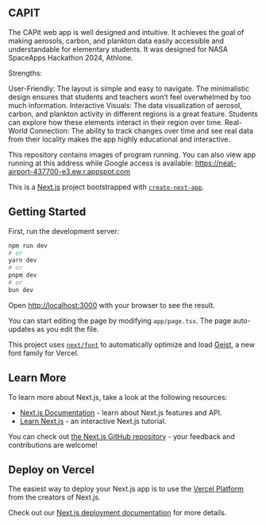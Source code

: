 ## CAPIT

The CAPit web app is well designed and intuitive. It achieves the goal of making aerosols, carbon, and plankton data easily accessible and understandable for elementary students. It was designed for NASA SpaceApps Hackathon 2024, Athlone. 

Strengths:

User-Friendly: The layout is simple and easy to navigate. The minimalistic design ensures that students and teachers won’t feel overwhelmed by too much information.
Interactive Visuals: The data visualization of aerosol, carbon, and plankton activity in different regions is a great feature. Students can explore how these elements interact in their region over time.
Real-World Connection: The ability to track changes over time and see real data from their locality makes the app highly educational and interactive.

This repository contains images of program running. You can also view app running at this address while Google access is available: https://neat-airport-437700-e3.ew.r.appspot.com  



This is a [Next.js](https://nextjs.org) project bootstrapped with [`create-next-app`](https://nextjs.org/docs/app/api-reference/cli/create-next-app).

## Getting Started

First, run the development server:

```bash
npm run dev
# or
yarn dev
# or
pnpm dev
# or
bun dev
```

Open [http://localhost:3000](http://localhost:3000) with your browser to see the result.

You can start editing the page by modifying `app/page.tsx`. The page auto-updates as you edit the file.

This project uses [`next/font`](https://nextjs.org/docs/app/building-your-application/optimizing/fonts) to automatically optimize and load [Geist](https://vercel.com/font), a new font family for Vercel.

## Learn More

To learn more about Next.js, take a look at the following resources:

- [Next.js Documentation](https://nextjs.org/docs) - learn about Next.js features and API.
- [Learn Next.js](https://nextjs.org/learn) - an interactive Next.js tutorial.

You can check out [the Next.js GitHub repository](https://github.com/vercel/next.js) - your feedback and contributions are welcome!

## Deploy on Vercel

The easiest way to deploy your Next.js app is to use the [Vercel Platform](https://vercel.com/new?utm_medium=default-template&filter=next.js&utm_source=create-next-app&utm_campaign=create-next-app-readme) from the creators of Next.js.

Check out our [Next.js deployment documentation](https://nextjs.org/docs/app/building-your-application/deploying) for more details.
